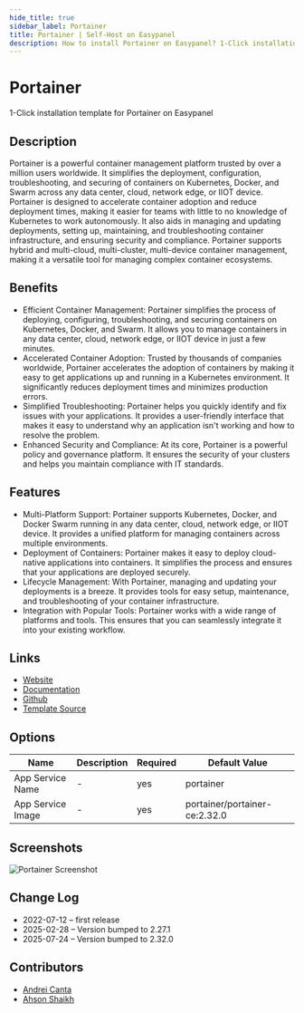 ```yaml
---
hide_title: true
sidebar_label: Portainer
title: Portainer | Self-Host on Easypanel
description: How to install Portainer on Easypanel? 1-Click installation template for Portainer on Easypanel
---
```


<!-- generated -->

# Portainer

1-Click installation template for Portainer on Easypanel

## Description

Portainer is a powerful container management platform trusted by over a million users worldwide. It simplifies the deployment, configuration, troubleshooting, and securing of containers on Kubernetes, Docker, and Swarm across any data center, cloud, network edge, or IIOT device. Portainer is designed to accelerate container adoption and reduce deployment times, making it easier for teams with little to no knowledge of Kubernetes to work autonomously. It also aids in managing and updating deployments, setting up, maintaining, and troubleshooting container infrastructure, and ensuring security and compliance. Portainer supports hybrid and multi-cloud, multi-cluster, multi-device container management, making it a versatile tool for managing complex container ecosystems.

## Benefits

- Efficient Container Management: Portainer simplifies the process of deploying, configuring, troubleshooting, and securing containers on Kubernetes, Docker, and Swarm. It allows you to manage containers in any data center, cloud, network edge, or IIOT device in just a few minutes.
- Accelerated Container Adoption: Trusted by thousands of companies worldwide, Portainer accelerates the adoption of containers by making it easy to get applications up and running in a Kubernetes environment. It significantly reduces deployment times and minimizes production errors.
- Simplified Troubleshooting: Portainer helps you quickly identify and fix issues with your applications. It provides a user-friendly interface that makes it easy to understand why an application isn't working and how to resolve the problem.
- Enhanced Security and Compliance: At its core, Portainer is a powerful policy and governance platform. It ensures the security of your clusters and helps you maintain compliance with IT standards.

## Features

- Multi-Platform Support: Portainer supports Kubernetes, Docker, and Docker Swarm running in any data center, cloud, network edge, or IIOT device. It provides a unified platform for managing containers across multiple environments.
- Deployment of Containers: Portainer makes it easy to deploy cloud-native applications into containers. It simplifies the process and ensures that your applications are deployed securely.
- Lifecycle Management: With Portainer, managing and updating your deployments is a breeze. It provides tools for easy setup, maintenance, and troubleshooting of your container infrastructure.
- Integration with Popular Tools: Portainer works with a wide range of platforms and tools. This ensures that you can seamlessly integrate it into your existing workflow.

## Links

- [Website](https://www.portainer.io/)
- [Documentation](https://docs.portainer.io/)
- [Github](https://github.com/portainer/portainer#readme)
- [Template Source](https://github.com/easypanel-io/templates/tree/main/templates/portainer)

## Options

Name | Description | Required | Default Value
-|-|-|-
App Service Name | - | yes | portainer
App Service Image | - | yes | portainer/portainer-ce:2.32.0

## Screenshots

![Portainer Screenshot](./assets/screenshot.png)

## Change Log

- 2022-07-12 – first release
- 2025-02-28 – Version bumped to 2.27.1
- 2025-07-24 – Version bumped to 2.32.0

## Contributors

- [Andrei Canta](https://github.com/deiucanta)
- [Ahson Shaikh](https://github.com/Ahson-Shaikh)
